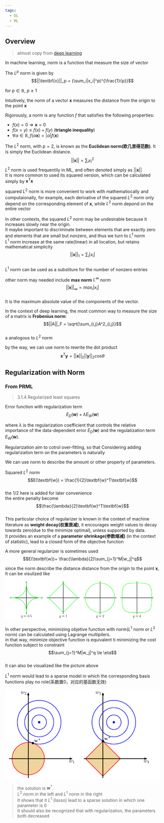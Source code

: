 ```yaml
---
tags:
  - DL
  - ML
---
```


## Overview
> almost copy from [deep learning](https://www.amazon.com/Deep-Learning-Adaptive-Computation-Machine/dp/0262035618/ref=sr_1_1?ie=UTF8&qid=1472485235&sr=8-1&keywords=deep+learning+book)

In machine learning, norm is a function that measure the size of vector  

The $L^p$ norm is given by  
$$||\textbf{x}||_p = (\sum_i|x_i|^p)^{\frac{1}{p}}$$  

for $p \in \mathbb{R}$, $p \ge 1$    

Intuitively, the norm of a vector $\textbf{x}$ measures the distance from the origin to the point $\textbf{x}$     

Rigorously, a norm is any function $f$ that satisfies the following properties:
- $f(x) = 0 \Rightarrow \textbf{x} = 0$
- $f(x = y) \le f(x) + f(y)$ (**triangle inequality**)  
- $\forall \alpha \in \mathbb{R}, f(\alpha\textbf{x}) = |\alpha|f(\textbf{x})$

The $L^2$ norm, with $p = 2$, is known as the **Euclidean norm(欧几里得范数)**. It is simply the Euclidean distance.   
$$||\textbf{x}|| = \sum_ix_i^2$$
$L^2$ norm is used frequentily in ML, and often denoted simply as $||\textbf{x}||$  
It is more common to used its squared version, which can be calculated simply by $\textbf{x}^T\textbf{x}$  

squared $L^2$ norm is more convenient to work with mathematiocally and computaionally, for example, each derivative of the squared $L^2$ norm only depend on the corresponding element of $\textbf{x}$, while $L^2$ norm depond on the entire vector  

In other contexts, the squared $L^2$ norm may be undesirable because it increases slowly near the origin.   
It maybe important to discriminate between elements that are exactly zero and elements that are small but nonzero, and thus we turn to $L^1$ norm  
$L^1$ norm increase at the same rate(linear) in all location, but retains mathematical simplicity  
$$||\textbf{x}||_1 = \sum_i|x_i|$$  
$L^1$  norm can be used as a substiture for the number of nonzero entries   

other norm may needed include **max norm** $L^{\infty}$ norm  
$$||\textbf{x}||_{\infty} = max_i|x_i|$$  
It is the maximum absolute value of the components of the vector.  

In the context of deep learning, the most common way to measure the size of a matrix is **Frobenius norm**:  
$$||A||_F = \sqrt{\sum_{i,j}A^2_{i,j}}$$  
a analogous to $L^2$ norm  

by the way, we can use norm to rewrite the dot product  
$$\textbf{x}^T\textbf{y} = ||\textbf{x}||_2||\textbf{y}||_2cos\theta$$  

## Regularization with Norm

### From PRML

> 3.1.4  Regularized least squares

Error function with regularization term  
$$E_D(\textbf{w})+\lambda E_W(\textbf{w})$$  

where $\lambda$ is the regularization coefficient that controls the relative importance of the data-dependent error $E_D(\textbf{w})$ and the regulatization term $E_W(\textbf{w})$.  

Regularization aim to cotrol over-fitting, so that Considering adding regularizaiton term on the parameters is naturally    

We can use norm to describe the amount or other property of parameters.  

Squared $L^2$ norm   
$$E(\textbf{w}) = \frac{1}{2}\textbf{w}^T\textbf{w}$$  
the $1/2$ here is added for later convenience  
the entire penalty become  
$$\frac{\lambda}{2}\textbf{w}^T\textbf{w}$$  
This particular choice of regularizer is known in the context of machine literature as **weight decay(权重衰减)**, it encourages weight values to decay towards zero(due to the minimize optimal), unless supported by data.  
It provides an example of  a **parameter shrinkage(参数缩减)** (in the context of statistic), lead to a closed form of the objective function   

A more general regularizer is sometimes used  
$$E(\textbf{w})+ \frac{\lambda}{2}\sum_{j=1}^M|w_j|^q$$  

since the norm describe the distance distance from the origin to the point $\textbf{x}$, It can be visulized like  
![Pasted image 20241024144101](https://raw.githubusercontent.com/Emisaber/pic_obsidian/main/Pasted%20image%2020241024144101.png)
 

In other perspective, minimizing objetive function with norm($L^1$ norm or $L^2$ norm) can be calculated using Lagrange multipilers.   
in that way, minimize objective function is equivalent ti minimizing the cost function subject to constraint   
$$\sum_{j=1}^M|w_j|^q \le \eta$$  
It can also be visualized like the picture above  

$L^1$ norm would lead to a sparse model in which the corresponding basis functions play no role(系数置0，对应的基函数无效)   

![Pasted image 20241024145819](https://raw.githubusercontent.com/Emisaber/pic_obsidian/main/Pasted%20image%2020241024145819.png)    

>the solution is $\textbf{w}^*$.  
>$L^2$ norm in the left and $L^1$ norm in the right  
>It shows that it $L^1$ (lasso) lead to a sparse solution in which one parameter is 0  
>It should also be recognized that with regularization, the parameters both decreased  








